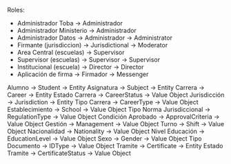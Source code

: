 Roles:
- Administrador Toba		->		Administrador
- Administrador Ministerio	->		Administrador
- Administrador Datos		->		Administrador		->		Administrator
- Firmante (jurisdiccion)	->		Jurisdictional		->		Moderator
- Area Central (escuelas)	->		Supervisor
- Supervisor (escuelas)		->		Supervisor			->		Supervisor
- Institucional	(escuela)	->		Director			->		Director
- Aplicación de firma		->		Firmador			->		Messenger

Alumno						->		Student				->		Entity
Asignatura					->		Subject				->		Entity
Carrera						->		Career				->		Entity
Estado Carrera				->		CareerStatus		->		Value Object
Jurisdicción				->		Jurisdiction 		->		Entity
Tipo Carrera				->		CareerType			->		Value Object
Establecimiento				->		School				->		Value Object
Tipo Norma Jurisdiccional	->		RegulationType		->		Value Object
Condición Aprobado			->		ApprovalCriteria	->		Value Object
Gestión						->		Management			->		Value Object
Turno						->		Shift				->		Value Object
Nacionalidad				->		Nationality			->		Value Object
Nivel Educación				->		EducationLevel		->		Value Object
Sexo						->		Gender				->		Value Object
Tipo Documento				->		IDType				->		Value Object
Tramite						->		Certificate			->		Entity
Estado Tramite				->		CertificateStatus	->		Value Object